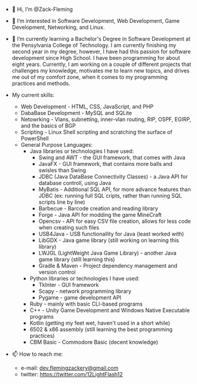 - 👋 Hi, I’m @Zack-Fleming

- 👀 I’m interested in Software Development, Web Development, Game Development, Networking, and Linux.

- 🌱 I’m currently learning a Bachelor's Degree in Software Development at the Pensylvania College of Technology. 
     I am currently finishing my second year in my degree, however, I have had this passion for software development
     since High School. I have been programming for about eight years. Currently, I am working on a couple of different 
     projects that challenges my knowledge, motivates me to learn new topics, and drives me out of my comfort zone,
     when it comes to my programming practices and methods.

- My current skills:
  - Web Development - HTML, CSS, JavaScript, and PHP
  - DabaBase Development - MySQL and SQLite
  - Netowrking - Vlans, subnetting, inner-vlan routing, RIP, OSPF, EGIRP, and the basics of BGP
  - Scripting - Linux Shell scripting and scratching the surface of PowerShell
  - General Purpose Languages:
    - Java libraries or technologies I have used:
      - Swing and AWT - the GUI framework, that comes with Java
      - JavaFX - GUI framework, that contains more balls and swisles than Swing
      - JDBC (Java DataBase Connectivity Classes) - a Java API for database controll, using Java
      - MyBatis - Additional SQL API, for more advance features than JDBC (ex: running full SQL cripts, rather than running SQL scripts line by line)
      - Barbecue - Barcode creation and reading library
      - Forge - Java API for modding the game MineCraft
      - Opencsv - API for easy CSV file creation, allows for less code when creating such files
      - USB4Java - USB functionallity for Java (least worked with)
      - LibGDX - Java game library (still working on learning this library)
      - LWJGL (LightWeight Java Game Library) - another Java game library (still learning this)
      - Gradle & Maven - Project dependency management and version control
    - Python libraries or technologies I have used:
      - TkInter - GUI framework
      - Scapy - network programming library
      - Pygame - game development API
    - Ruby - mainly with basic CLI-based programs
    - C++ - Unity Game Development and Windows Native Executable programs
    - Kotlin (getting my feet wet, haven't used in a short while)
    - 6502 & x86 assembly (still learning the best programming practices)
    - CBM Basic - Commodore Basic (decent knowledge)
     
- 📫 How to reach me:
  - e-mail: dev.flemingzackery@gmail.com
  - twitter: https://twitter.com/12LightFlash12

<!---
Zack-Fleming/Zack-Fleming is a ✨ special ✨ repository because its `README.md` (this file) appears on your GitHub profile.
You can click the Preview link to take a look at your changes.
--->
